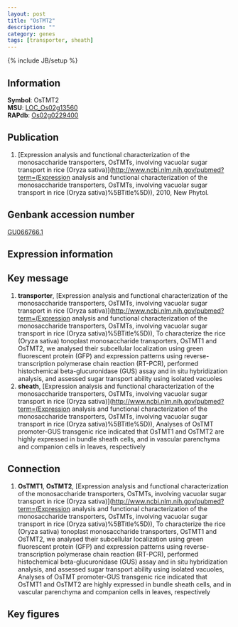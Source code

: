 ```yaml
---
layout: post
title: "OsTMT2"
description: ""
category: genes
tags: [transporter, sheath]
---
```

{% include JB/setup %}

## Information
__Symbol__: OsTMT2  
__MSU__: [LOC_Os02g13560](http://rice.plantbiology.msu.edu/cgi-bin/ORF_infopage.cgi?orf=LOC_Os02g13560)  
__RAPdb__: [Os02g0229400](http://rapdb.dna.affrc.go.jp/viewer/gbrowse_details/irgsp1?name=Os02g0229400)  

## Publication
1. [Expression analysis and functional characterization of the monosaccharide transporters, OsTMTs, involving vacuolar sugar transport in rice (Oryza sativa)](http://www.ncbi.nlm.nih.gov/pubmed?term=(Expression analysis and functional characterization of the monosaccharide transporters, OsTMTs, involving vacuolar sugar transport in rice (Oryza sativa)%5BTitle%5D)), 2010, New Phytol.

## Genbank accession number
[GU066766.1](http://www.ncbi.nlm.nih.gov/nuccore/GU066766.1)

## Expression information

## Key message
1. __transporter__, [Expression analysis and functional characterization of the monosaccharide transporters, OsTMTs, involving vacuolar sugar transport in rice (Oryza sativa)](http://www.ncbi.nlm.nih.gov/pubmed?term=(Expression analysis and functional characterization of the monosaccharide transporters, OsTMTs, involving vacuolar sugar transport in rice (Oryza sativa)%5BTitle%5D)),  To characterize the rice (Oryza sativa) tonoplast monosaccharide transporters, OsTMT1 and OsTMT2, we analysed their subcellular localization using green fluorescent protein (GFP) and expression patterns using reverse-transcription polymerase chain reaction (RT-PCR), performed histochemical beta-glucuronidase (GUS) assay and in situ hybridization analysis, and assessed sugar transport ability using isolated vacuoles
2. __sheath__, [Expression analysis and functional characterization of the monosaccharide transporters, OsTMTs, involving vacuolar sugar transport in rice (Oryza sativa)](http://www.ncbi.nlm.nih.gov/pubmed?term=(Expression analysis and functional characterization of the monosaccharide transporters, OsTMTs, involving vacuolar sugar transport in rice (Oryza sativa)%5BTitle%5D)),  Analyses of OsTMT promoter-GUS transgenic rice indicated that OsTMT1 and OsTMT2 are highly expressed in bundle sheath cells, and in vascular parenchyma and companion cells in leaves, respectively

## Connection
1. __OsTMT1__, __OsTMT2__, [Expression analysis and functional characterization of the monosaccharide transporters, OsTMTs, involving vacuolar sugar transport in rice (Oryza sativa)](http://www.ncbi.nlm.nih.gov/pubmed?term=(Expression analysis and functional characterization of the monosaccharide transporters, OsTMTs, involving vacuolar sugar transport in rice (Oryza sativa)%5BTitle%5D)),  To characterize the rice (Oryza sativa) tonoplast monosaccharide transporters, OsTMT1 and OsTMT2, we analysed their subcellular localization using green fluorescent protein (GFP) and expression patterns using reverse-transcription polymerase chain reaction (RT-PCR), performed histochemical beta-glucuronidase (GUS) assay and in situ hybridization analysis, and assessed sugar transport ability using isolated vacuoles, Analyses of OsTMT promoter-GUS transgenic rice indicated that OsTMT1 and OsTMT2 are highly expressed in bundle sheath cells, and in vascular parenchyma and companion cells in leaves, respectively

## Key figures



